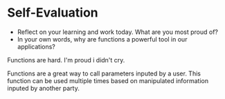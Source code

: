 # Self-Evaluation

- Reflect on your learning and work today. What are you most proud of?
- In your own words, why are functions a powerful tool in our applications?

Functions are hard. I'm proud i didn't cry. 

Functions are a great way to call parameters inputed by a user. This function can be used multiple times based on manipulated information inputed by another party.
